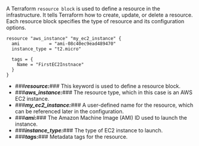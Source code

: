 A Terraform `resource block` is used to define a resource in the infrastructure. It tells Terraform how to create, update, or delete a resource. Each resource block specifies the type of resource and its configuration options.

```
resource "aws_instance" "my_ec2_instance" {
  ami           = "ami-08c40ec9ead489470"
  instance_type = "t2.micro"

  tags = {
    Name = "FirstEC2Instnace"
  }
}
```
- ###***resource:***### This keyword is used to define a resource block.
- ###***aws_instance:***### The resource type, which in this case is an AWS EC2 instance.
- ###***my_ec2_instance:***### A user-defined name for the resource, which can be referenced later in the configuration.
- ###***ami:***### The Amazon Machine Image (AMI) ID used to launch the instance.
- ###***instance_type:***### The type of EC2 instance to launch.
- ###***tags:***### Metadata tags for the resource.